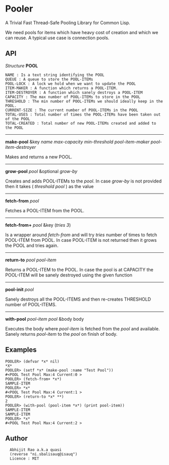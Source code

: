 Pooler
======

A Trivial Fast Thread-Safe Pooling Library for Common Lisp.

We need pools for items which have heavy cost of creation and which we can reuse.
A typical use case is connection pools.


API
---

*Structure* **POOL**
```
NAME : Is a text string identifying the POOL
QUEUE : A queue to store the POOL-ITEMs
POOL-LOCK : A lock we hold when we want to update the POOL
ITEM-MAKER : A function which returns a POOL-ITEM.
ITEM-DESTROYER : A function which sanely destroys a POOL-ITEM
CAPACITY : The max number of POOL-ITEMs to store in the POOL
THRESHOLD : The min number of POOL-ITEMs we should ideally keep in the POOL.
CURRENT-SIZE : The current number of POOL-ITEMs in the POOL
TOTAL-USES : Total number of times the POOL-ITEMs have been taken out of the POOL
TOTAL-CREATED : Total number of new POOL-ITEMs created and added to the POOL
```

---

**make-pool** &key *name* *max-capacity* *min-threshold* *pool-item-maker* *pool-item-destroyer*

Makes and returns a new POOL.

---

**grow-pool** *pool* &optional *grow-by*

Creates and adds POOL-ITEMs to the *pool*. In case *grow-by* is not provided then it takes ( *threshold* *pool* ) as the value

---

**fetch-from** *pool*

Fetches a POOL-ITEM from the POOL.

---

**fetch-from+** *pool* &key (*tries 3*)

Is a wrapper around *fetch-from* and will try *tries* number of times to fetch POOL-ITEM from POOL. In case POOL-ITEM is not returned then it grows the POOL and tries again.

---

**return-to** *pool* *pool-item*

Returns a POOL-ITEM to the POOL. In case the pool is at CAPACITY the POOL-ITEM will be sanely destroyed using the given function

---

**pool-init** *pool*

Sanely destroys all the POOL-ITEMS and then re-creates THRESHOLD number of POOL-ITEMS.

---

**with-pool** *pool-item* *pool* &body body

Executes the body where *pool-item* is fetched from the *pool* and available. Sanely returns *pool-item* to the *pool* on finish of body.


Examples
--------

	POOLER> (defvar *x* nil)
	*X*
	POOLER> (setf *x* (make-pool :name "Test Pool"))
	#<POOL Test Pool Max:4 Current:0 >
	POOLER> (fetch-from+ *x*)
	SAMPLE-ITEM
	POOLER> *x*
	#<POOL Test Pool Max:4 Current:1 >
	POOLER> (return-to *x* **)
	2
	POOLER> (with-pool (pool-item *x*) (print pool-item))
	SAMPLE-ITEM
	SAMPLE-ITEM
	POOLER> *x*
	#<POOL Test Pool Max:4 Current:2 >



Author
------
```
  Abhijit Rao a.k.a quasi
  (reverse "ni.sbalisauq@isauq")
  Licence : MIT
```
